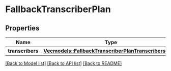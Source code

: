 # FallbackTranscriberPlan

## Properties

Name | Type | Description | Notes
------------ | ------------- | ------------- | -------------
**transcribers** | [**Vec<models::FallbackTranscriberPlanTranscribersInner>**](FallbackTranscriberPlan_transcribers_inner.md) |  | 

[[Back to Model list]](../README.md#documentation-for-models) [[Back to API list]](../README.md#documentation-for-api-endpoints) [[Back to README]](../README.md)


